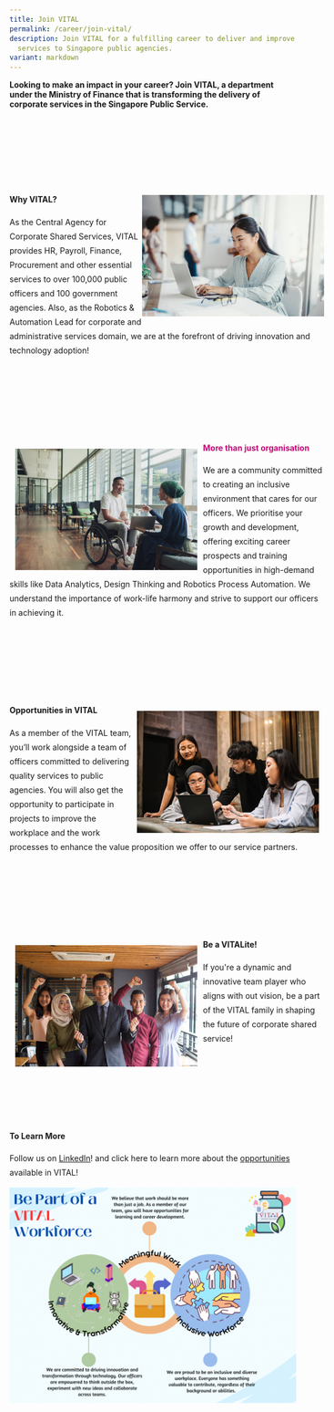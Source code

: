 ```yaml
---
title: Join VITAL
permalink: /career/join-vital/
description: Join VITAL for a fulfilling career to deliver and improve corporate
  services to Singapore public agencies.
variant: markdown
---
```

<b>Looking to make an impact in your career? Join VITAL, a department under the Ministry of Finance that is transforming the delivery of corporate services in the Singapore Public Service.</b><br>
<div style="margin: 150px auto; width: 110%;" class="wrapper">
	<img style="float: right; max-width: 320px; margin-top: 1px; margin: 1px;" src="/images/career/CorporateImg10.jpg">
	<div class="text-box">
		<h4><b>Why VITAL?</b></h4>
		<p style="margin-top: 3px; line-height: 25px;">As the Central Agency for Corporate Shared Services, VITAL provides HR, Payroll, Finance, Procurement and other essential services to over 100,000 public officers and 100 government agencies. Also, as the Robotics &amp; Automation Lead for corporate and administrative services domain, we are at the forefront of driving innovation and technology adoption!</p>
		</div>
</div>
<div style="margin: 150px auto; width: 110%; margin-top: 1px;" class="wrapper">
	<img style="float: left; max-width: 320px; margin-top: 3px; margin: 10px;" src="/images/career/CorporateImg4_Asian_.jpg">
	<div class="text-box">
		<h4 style="color: #C10977"><b>More than just organisation</b></h4>
		<p style="margin-top: 3px; line-height: 25px;">We are a community committed to creating an inclusive environment that cares for our officers. We prioritise your growth and development, offering exciting career prospects and training opportunities in high-demand skills like Data Analytics, Design Thinking and Robotics Process Automation. We understand the importance of work-life harmony and strive to support our officers in achieving it.</p>
	</div>
</div>
<div style="margin: 150px auto; width: 110%; margin-top: 1px;" class="wrapper">
	<div class="text-box">
		<img style="float: right; max-width: 320px; margin-top: 3px; margin: 10px;" src="/images/career/CorporateImg9_Asiain_.jpg">
		<h4><b>Opportunities in VITAL</b></h4>
		<p style="margin-top: 3px; line-height: 25px;">As a member of the VITAL team, you’ll work alongside a team of officers committed to delivering quality services to public agencies. You will also get the opportunity to participate in projects to improve the workplace and the work processes to enhance the value proposition we offer to our 
service partners.</p>
	</div>
</div>
<div style="margin: 150px auto; width: 110%; margin-top: 1px;" class="wrapper">
	<div class="text-box">
		<img style="float: left; max-width: 320px; margin-top: 3px; margin: 10px;" src="/images/career/CorporateImg3_Asian_.jpg">
		<h4><b>Be a VITALite!</b></h4>
		<p style="margin-top: 3px; line-height: 25px;">If you're a dynamic and innovative team player who aligns with out vision, be a part of the VITAL family in shaping the future of corporate shared service!</p>
	</div>
</div>
<h4><b>To Learn More</b></h4>
<p style="line-height: 25px;">Follow us on <a href="https://lnkd.in/gSidSEj2">LinkedIn</a>! and click here to learn more about the <a href="careers.hrp.gov.sg/sap/bc/ui5_ui5/sap/ZGERCFA004/index.html?search-keyword=VITAL">opportunities</a> available in VITAL!</p>
<img src="/images/2023_VITAL_s_Employer_Branding.png">
